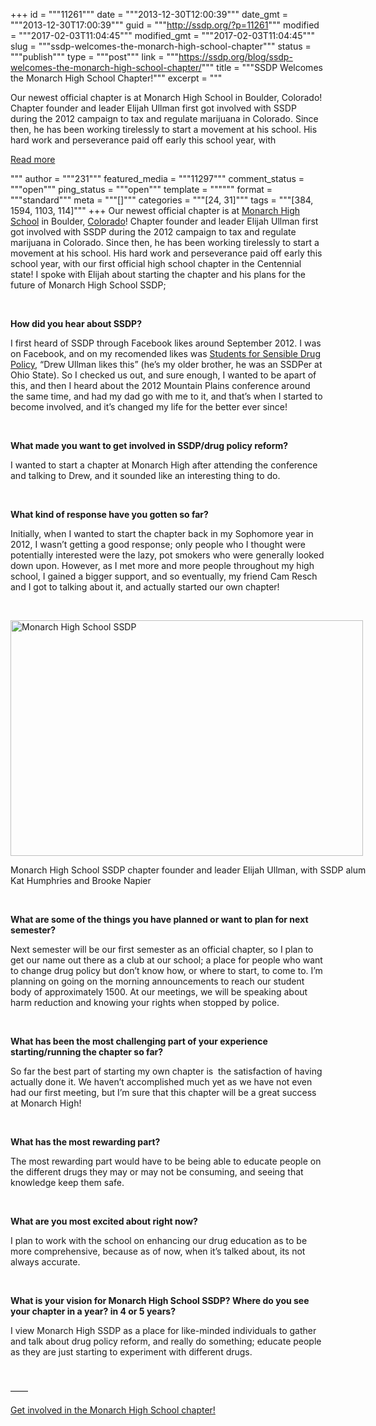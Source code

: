+++
id = """11261"""
date = """2013-12-30T12:00:39"""
date_gmt = """2013-12-30T17:00:39"""
guid = """http://ssdp.org/?p=11261"""
modified = """2017-02-03T11:04:45"""
modified_gmt = """2017-02-03T11:04:45"""
slug = """ssdp-welcomes-the-monarch-high-school-chapter"""
status = """publish"""
type = """post"""
link = """https://ssdp.org/blog/ssdp-welcomes-the-monarch-high-school-chapter/"""
title = """SSDP Welcomes the Monarch High School Chapter!"""
excerpt = """<p>Our newest official chapter is at Monarch High School in Boulder, Colorado! Chapter founder and leader Elijah Ullman first got involved with SSDP during the 2012 campaign to tax and regulate marijuana in Colorado. Since then, he has been working tirelessly to start a movement at his school. His hard work and perseverance paid off early this school year, with</p>
<div class="h10"></div>
<p><a class="more-link2 flat" href="https://ssdp.org/blog/ssdp-welcomes-the-monarch-high-school-chapter/">Read more</a></p>
"""
author = """231"""
featured_media = """11297"""
comment_status = """open"""
ping_status = """open"""
template = """"""
format = """standard"""
meta = """[]"""
categories = """[24, 31]"""
tags = """[384, 1594, 1103, 114]"""
+++
Our newest official chapter is at <a title="Monarch High School SSDP" href="http://ssdp.org/chapters/mountain-plains/colorado/monarch-high-school/">Monarch High School</a> in Boulder, <a title="Colorado SSDP chapters" href="http://ssdp.org/chapters/mountain-plains/colorado/" target="_blank">Colorado</a>! Chapter founder and leader Elijah Ullman first got involved with SSDP during the 2012 campaign to tax and regulate marijuana in Colorado. Since then, he has been working tirelessly to start a movement at his school. His hard work and perseverance paid off early this school year, with our first official high school chapter in the Centennial state! I spoke with Elijah about starting the chapter and his plans for the future of Monarch High School SSDP;



&nbsp;



<strong>How did you hear about SSDP?</strong><strong> </strong>



I first heard of SSDP through Facebook likes around September 2012. I was on Facebook, and on my recomended likes was <a title="SSDP on Facebook" href="https://www.facebook.com/schoolsnotprisons" target="_blank">Students for Sensible Drug Policy</a>, &#8220;Drew Ullman likes this&#8221; (he&#8217;s my older brother, he was an SSDPer at Ohio State). So I checked us out, and sure enough, I wanted to be apart of this, and then I heard about the 2012 Mountain Plains conference around the same time, and had my dad go with me to it, and that&#8217;s when I started to become involved, and it&#8217;s changed my life for the better ever since!



&nbsp;



<strong>What made you want to get involved in SSDP/drug policy reform?</strong>



I wanted to start a chapter at Monarch High after attending the conference and talking to Drew, and it sounded like an interesting thing to do.



&nbsp;



<strong>What kind of response have you gotten so far?</strong>



Initially, when I wanted to start the chapter back in my Sophomore year in 2012, I wasn&#8217;t getting a good response; only people who I thought were potentially interested were the lazy, pot smokers who were generally looked down upon. However, as I met more and more people throughout my high school, I gained a bigger support, and so eventually, my friend Cam Resch and I got to talking about it, and actually started our own chapter!



&nbsp;



<div id="attachment_11297" style="width: 574px" class="wp-caption aligncenter"><a href="/assets/2013/12/1415004_617093665020349_1619211297_o.jpg"><img class=" wp-image-11297 " alt="Monarch High School SSDP" src="http://ssdp.org/assets/2013/12/1415004_617093665020349_1619211297_o-1024x685.jpg" width="564" height="377" /></a><p class="wp-caption-text">Monarch High School SSDP chapter founder and leader Elijah Ullman, with SSDP alum Kat Humphries and Brooke Napier</p></div>



&nbsp;



<strong>What are some of the things you have planned or want to plan for next semester?</strong>



Next semester will be our first semester as an official chapter, so I plan to get our name out there as a club at our school; a place for people who want to change drug policy but don&#8217;t know how, or where to start, to come to. I&#8217;m planning on going on the morning announcements to reach our student body of approximately 1500. At our meetings, we will be speaking about harm reduction and knowing your rights when stopped by police.



&nbsp;



<strong>What has been the most challenging part of your experience starting/running the chapter so far?</strong>



So far the best part of starting my own chapter is  the satisfaction of having actually done it. We haven&#8217;t accomplished much yet as we have not even had our first meeting, but I&#8217;m sure that this chapter will be a great success at Monarch High!



&nbsp;



<strong>What has the most rewarding part?</strong>



The most rewarding part would have to be being able to educate people on the different drugs they may or may not be consuming, and seeing that knowledge keep them safe.



&nbsp;



<strong>What are you most excited about right now?</strong>



I plan to work with the school on enhancing our drug education as to be more comprehensive, because as of now, when it&#8217;s talked about, its not always accurate.



&nbsp;



<strong>What is your vision for <b>Monarch High School</b> SSDP? Where do you see your chapter in a year? in 4 or 5 years?</strong>



I view Monarch High SSDP as a place for like-minded individuals to gather and talk about drug policy reform, and really do something; educate people as they are just starting to experiment with different drugs.



&nbsp;



&#8212;&#8212;



<a title="Monarch High School SSDP" href="http://ssdp.org/chapters/mountain-plains/colorado/monarch-high-school/">Get involved in the Monarch High School chapter!</a>
